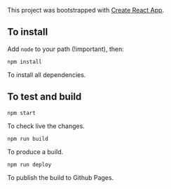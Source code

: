 This project was bootstrapped with [Create React App](https://github.com/facebook/create-react-app).

## To install

Add `node` to your path (!important), then:

    npm install

To install all dependencies.


## To test and build

	npm start

To check live the changes.

	npm run build

To produce a build.

	npm run deploy

To publish the build to Github Pages.
